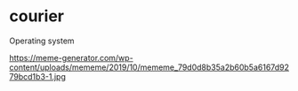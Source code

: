 # courier
Operating system

https://meme-generator.com/wp-content/uploads/mememe/2019/10/mememe_79d0d8b35a2b60b5a6167d9279bcd1b3-1.jpg
